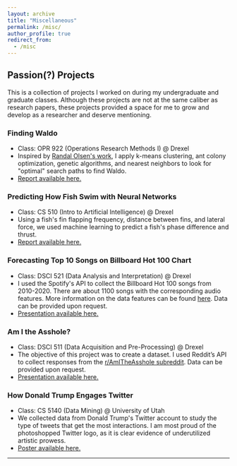 ```yaml
---
layout: archive
title: "Miscellaneous"
permalink: /misc/
author_profile: true
redirect_from:
  - /misc
---
```

## Passion(?) Projects 
This is a collection of projects I worked on during my undergraduate and graduate classes. Although these projects are not at the same caliber as research papers, these projects provided a space for me to grow and develop as a researcher and deserve mentioning. 

### Finding Waldo 
- Class: OPR 922 (Operations Research Methods I) @ Drexel 
- Inspired by [Randal Olsen's work](http://www.randalolson.com/2015/02/03/heres-waldo-computing-the-optimal-search-strategy-for-finding-waldo/), I apply k-means clustering, ant colony optimization, genetic algorithms, and nearest neighbors to look for "optimal" search paths to find Waldo. 
-  <a href="/files/FindingWaldo-Buhler.pdf" target="_blank">Report available here.</a>

### Predicting How Fish Swim with Neural Networks
- Class: CS 510 (Intro to Artificial Intelligence) @ Drexel 
- Using a fish's fin flapping frequency, distance between fins, and lateral force, we used machine learning to predict a fish's phase difference and thrust. 
-  <a href="/files/FishSwim-BuhlerKadapa.pdf" target="_blank">Report available here.</a>

### Forecasting Top 10 Songs on Billboard Hot 100 Chart
- Class: DSCI 521 (Data Analysis and Interpretation)  @ Drexel 
- I used the Spotify's API to collect the Billboard Hot 100 songs from 2010-2020. There are about 1100 songs with the corresponding audio features. More information on the data features can be found [here](https://developer.spotify.com/documentation/web-api/reference/#/operations/get-several-audio-features). Data can be provided upon request. 
-  <a href="/files/BillboardHot100-Buhler.pdf" target="_blank">Presentation available here.</a>

###  Am I the Asshole? 
- Class: DSCI 511 (Data Acquisition and Pre-Processing) @ Drexel 
- The objective of this project was to create a dataset. I used Reddit’s API to collect responses from the [r/AmITheAsshole subreddit](https://www.reddit.com/r/AmItheAsshole/). Data can be provided upon request. 
-  <a href="/files/AITA-Buhler.pdf" target="_blank">Presentation available here.</a>

### How Donald Trump Engages Twitter
- Class: CS 5140 (Data Mining) @ University of Utah
- We collected data from Donald Trump's Twitter account to study the type of tweets that get the most interactions. I am most proud of the photoshopped Twitter logo, as it is clear evidence of underutilized artistic prowess. 
-  <a href="/files/HowDonaldTrumpEngagesTwitter.pdf" target="_blank">Poster available here.</a>


---